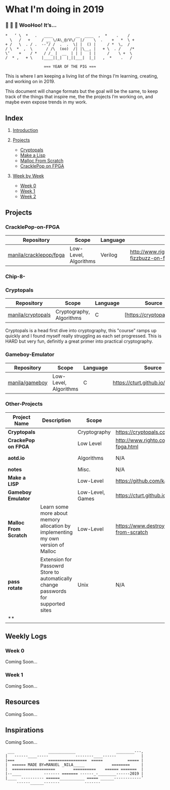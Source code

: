 
# What I'm doing in 2019


### 🎉 🎊 🙌 **WooHoo! It’s...** 
```
*   ‘ \  *   .   ____          __  ____  ,  *    .    /
  \   /   +     / __ \/A\_@/V\/  |/    \  .    +   *  \ +
+ /   \  . / .  --’/ /  .  .  \| |  () |     / *  \,  /
/ \  *  ,  \      / /\  (oo)  /| |\__, |   + \  . /    /*
\‘    +    / *   / /_ |  __  | | |   | |     /    \ +  \
/  * ,   + \    |____||_|  |_||___|  |_|   ,  *    .   /

                 ≃≈≃ YEAR OF THE PIG ≈≃≈
```
This is where I am keeping a living list of the things I’m learning, creating, and working on in 2019.

This document will change formats but the goal will be the same, to keep track of the things that inspire me, the the projects I’m working on, and maybe even expose trends in my work.

## Index

1. [Introduction](#Introduction)

2. [Projects](#Projects)
   * [Cryptopals](#Cryptopals)
   * [Make a Lisp](#Make-a-LISP)
   * [Malloc From Scratch](#Malloc-from-Scratch)
   * [CracklePop on FPGA](#CracklePop-on-FPGA)
3. [Week by Week](#Week-by-Week)
   * [Week 0](#Week-0)
   * [Week 1](#Week-1)
   * [Week 2](#Week-2)
   
## Projects

### CracklePop-on-FPGA

| Repository | Scope | Language | Source |
|------------|-------|----------|--------|
| [manila/cracklepop/fpga](https://github.com/manila/cracklepop) | Low-Level, Algorithms | Verilog | http://www.righto.com/2018/03/implementing-fizzbuzz-on-fpga.html |

### Chip-8-

### Cryptopals

| Repository | Scope | Language | Source |
|------------|-------|----------|--------|
| [manila/cryptopals](https://github.com/manila/cryptopals) | Cryptography, Algorithms | C | [https://cryptopals.com] |

Cryptopals is a head first dive into cryptography, this "course" ramps up quickly and I found myself really struggling as each set progressed.  This is HARD but very fun, definitly a great primer into practical cryptography.

### Gameboy-Emulator

| Repository | Scope | Language | Source |
|------------|-------|----------|--------|
| [manila/gameboy](https://github.com/manila/gameboy) | Low-Level, Algorithms | C | https://cturt.github.io/cinoop.html |

### Other-Projects
| Project Name | Description | Scope | Source | Repository | Progress | Lang. |
|--------------|-------------|-------|--------|------------|----------|----------|
| **Cryptopals** || Cryptography | https://cryptopals.com/ | [manila/cryptopals](https://github.com/manila/cryptopals) | Started | C
| **CrackePop on FPGA** || Low Level | http://www.righto.com/2018/03/implementing-fizzbuzz-on-fpga.html | N/A | Not Started | Verilog
| **aotd.io** || Algorithms | N/A | N/A | Not Started |
| **notes** || Misc. | N/A | N/A | N/A |
| **Make a LISP** || Low-Level | https://github.com/kanaka/mal | N/A | Not Started | N/A |
| **Gameboy Emulator** || Low-Level, Games | https://cturt.github.io/cinoop.html | N/A | Not Started | N/A |
| **Malloc From Scratch** | Learn some more about memory allocation by implementing my own version of Malloc | Low-Level | https://www.destroyallsoftware.com/screencasts/catalog/malloc-from-scratch | N/A | Not Started | C
| **pass rotate** | Extension for Passowrd Store to automatically change passwords for supported sites | Unix | N/A | N/A | Not Started | Bash |
| **

## Weekly Logs

### Week 0
Coming Soon...

### Week 1
Coming Soon...

## Resources

Coming Soon...

## Inspirations

Coming Soon...
```
 ___               ____________                  ________---,
|   ------____-----            --------____------           |
|===               =================  =====           ===== |
|  ====== MADE BY=MANUEL _NILA_____            ========     |
|  ===================        ==========    ====== =======  |
|--____          ------- ======= ------_-________------2019 |
|____  ---------- ======___________ ===== ______------------’
     ------______-------           -------
```
